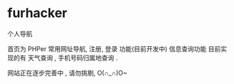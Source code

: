 # furhacker
个人导航

首页为 PHPer 常用网址导航,
	注册, 登录 功能(目前开发中)
	信息查询功能 目前实现的有 天气查询 , 手机号码归属地查询 .

网站正在逐步完善中 , 请勿挑剔, O(∩_∩)O~